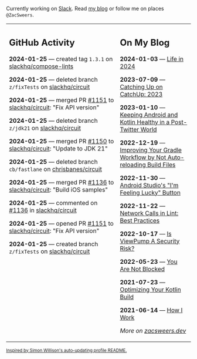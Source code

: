 Currently working on [Slack](https://slack.com/). Read [my blog](https://zacsweers.dev/) or follow me on places `@ZacSweers`.

<table><tr><td valign="top" width="60%">

## GitHub Activity
<!-- githubActivity starts -->
**2024-01-25** — created tag `1.3.1` on [slackhq/compose-lints](https://github.com/slackhq/compose-lints)

**2024-01-25** — deleted branch `z/fixTests` on [slackhq/circuit](https://github.com/slackhq/circuit)

**2024-01-25** — merged PR [#1151](https://github.com/slackhq/circuit/pull/1151) to [slackhq/circuit](https://github.com/slackhq/circuit): "Fix API version"

**2024-01-25** — deleted branch `z/jdk21` on [slackhq/circuit](https://github.com/slackhq/circuit)

**2024-01-25** — merged PR [#1150](https://github.com/slackhq/circuit/pull/1150) to [slackhq/circuit](https://github.com/slackhq/circuit): "Update to JDK 21"

**2024-01-25** — deleted branch `cb/fastlane` on [chrisbanes/circuit](https://github.com/chrisbanes/circuit)

**2024-01-25** — merged PR [#1136](https://github.com/slackhq/circuit/pull/1136) to [slackhq/circuit](https://github.com/slackhq/circuit): "Build iOS samples"

**2024-01-25** — commented on [#1136](https://github.com/slackhq/circuit/pull/1136#issuecomment-1910910023) in [slackhq/circuit](https://github.com/slackhq/circuit)

**2024-01-25** — opened PR [#1151](https://github.com/slackhq/circuit/pull/1151) to [slackhq/circuit](https://github.com/slackhq/circuit): "Fix API version"

**2024-01-25** — created branch `z/fixTests` on [slackhq/circuit](https://github.com/slackhq/circuit)
<!-- githubActivity ends -->
</td><td valign="top" width="40%">

## On My Blog
<!-- blog starts -->
**2024-01-03** — [Life in 2024](https://www.zacsweers.dev/life-in-2024/)

**2023-07-09** — [Catching Up on CatchUp: 2023](https://www.zacsweers.dev/catching-up-on-catchup-2023/)

**2023-01-10** — [Keeping Android and Kotlin Healthy in a Post-Twitter World](https://www.zacsweers.dev/keeping-android-healthy/)

**2022-12-19** — [Improving Your Gradle Workflow by Not Auto-reloading Build Files](https://www.zacsweers.dev/improving-your-workflow-by-not-auto-reloading-build-files/)

**2022-11-30** — [Android Studio's "I'm Feeling Lucky" Button](https://www.zacsweers.dev/android-studios-im-feeling-lucky-button/)

**2022-11-22** — [Network Calls in Lint: Best Practices](https://www.zacsweers.dev/network-calls-in-lint-best-practices/)

**2022-10-17** — [Is ViewPump A Security Risk?](https://www.zacsweers.dev/is-viewpump-a-security-risk/)

**2022-05-23** — [You Are Not Blocked](https://www.zacsweers.dev/you-are-not-blocked/)

**2021-07-23** — [Optimizing Your Kotlin Build](https://www.zacsweers.dev/optimizing-your-kotlin-build/)

**2021-06-14** — [How I Work](https://www.zacsweers.dev/how-i-work/)
<!-- blog ends -->
_More on [zacsweers.dev](https://zacsweers.dev/)_
</td></tr></table>

<sub><a href="https://simonwillison.net/2020/Jul/10/self-updating-profile-readme/">Inspired by Simon Willison's auto-updating profile README.</a></sub>